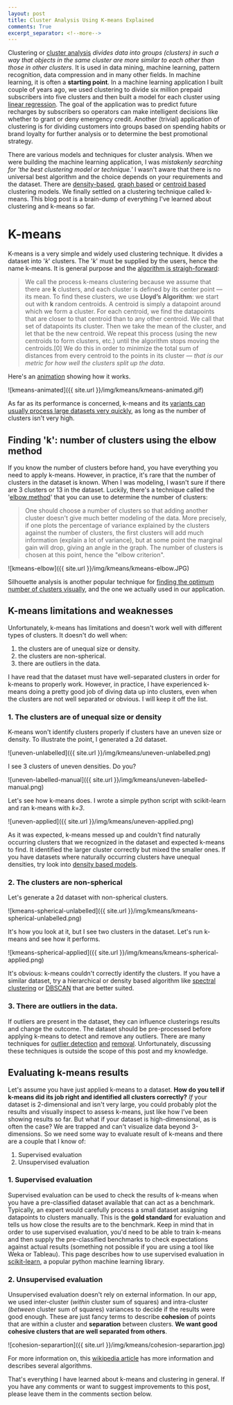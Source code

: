 ```yaml
---
layout: post
title: Cluster Analysis Using K-means Explained
comments: True
excerpt_separator: <!--more-->
---
```


Clustering or [cluster analysis](https://en.wikipedia.org/wiki/Cluster_analysis) *divides data into groups (clusters) in such a way that objects in the same cluster are more similar to each other than those in other clusters*. It is used in data mining, machine learning, pattern recognition, data compression and in many other fields. In machine learning, it is often a **starting point**. In a machine learning application I built couple of years ago, we used clustering to divide six million prepaid subscribers into five clusters and then built a model for each cluster using [linear regression](https://en.wikipedia.org/wiki/Linear_regression). The goal of the application was to predict future recharges by subscribers so operators can make intelligent decisions like whether to grant or deny emergency credit. Another (trivial) application of clustering is for dividing customers into groups based on spending habits or brand loyalty for further analysis or to determine the best promotional strategy.

<!--more-->

There are various models and techniques for cluster analysis. When we were building the machine learning application, I was *mistakenly searching for 'the best clustering model or technique.'* I wasn't aware that there is no universal best algorithm and the choice depends on your requirements and the dataset. There are [density-based](https://en.wikipedia.org/wiki/Cluster_analysis#Density-based_clustering), [graph based](https://en.wikipedia.org/wiki/HCS_clustering_algorithm) or [centroid based](https://en.wikipedia.org/wiki/Cluster_analysis#Centroid-based_clustering) clustering models. We finally settled on a clustering technique called k-means. This blog post is a brain-dump of everything I've learned about clustering and k-means so far.

# K-means

K-means is a very simple and widely used clustering technique. It divides a dataset into '*k*' clusters. The '*k*' must be supplied by the users, hence the name k-means. It is general purpose and the [algorithm is straigh-forward](http://johnloeber.com/docs/kmeans.html):

> We call the process k-means clustering because we assume that there are **k** clusters, and each cluster is defined by its center point — its mean. To find these clusters, we use **Lloyd’s Algorithm**: we start out with **k** random centroids. A centroid is simply a datapoint around which we form a cluster. For each centroid, we find the datapoints that are closer to that centroid than to any other centroid. We call that set of datapoints its cluster. Then we take the mean of the cluster, and let that be the new centroid. We repeat this process (using the new centroids to form clusters, etc.) until the algorithm stops moving the centroids.[0] We do this in order to minimize the total sum of distances from every centroid to the points in its cluster — *that is our metric for how well the clusters split up the data*.

Here's an [animation](http://simplystatistics.org/2014/02/18/k-means-clustering-in-a-gif/) showing how it works.

![kmeans-animated]({{ site.url }}/img/kmeans/kmeans-animated.gif)

As far as its performance is concerned, k-means and its [variants can usually process large datasets very quickly](https://upcommons.upc.edu/bitstream/handle/2117/23414/R13-8.pdf), as long as the number of clusters isn't very high.

## Finding 'k': number of clusters using the elbow method

If you know the number of clusters before hand, you have everything you need to apply k-means. However, in practice, it's rare that the number of clusters in the dataset is known. When I was modeling, I wasn't sure if there are 3 clusters or 13 in the dataset. Luckily, there's a technique called the '[elbow method](https://en.wikipedia.org/wiki/Determining_the_number_of_clusters_in_a_data_set)' that you can use to determine the number of clusters:

> One should choose a number of clusters so that adding another cluster doesn't give much better modeling of the data. More precisely, if one plots the percentage of variance explained by the clusters against the number of clusters, the first clusters will add much information (explain a lot of variance), but at some point the marginal gain will drop, giving an angle in the graph. The number of clusters is chosen at this point, hence the "elbow criterion".

![kmeans-elbow]({{ site.url }}/img/kmeans/kmeans-elbow.JPG)

Silhouette analysis is another popular technique for [finding the optimum number of clusters visually](http://scikit-learn.org/stable/auto_examples/cluster/plot_kmeans_silhouette_analysis.html), and the one we actually used in our application.

## K-means limitations and weaknesses

Unfortunately, k-means has limitations and doesn't work well with different types of clusters. It doesn't do well when:

1. the clusters are of unequal size or density.
2. the clusters are non-spherical.
3. there are outliers in the data.

I have read that the dataset must have well-separated clusters in order for k-means to properly work. However, in practice, I have experienced k-means doing a pretty good job of diving data up into clusters, even when the clusters are not well separated or obvious. I will keep it off the list.

### 1. The clusters are of unequal size or density

K-means won't identify clusters properly if clusters have an uneven size or density. To illustrate the point, I generated a 2d dataset.

![uneven-unlabelled]({{ site.url }}/img/kmeans/uneven-unlabelled.png)

I see 3 clusters of uneven densities. Do you?

![uneven-labelled-manual]({{ site.url }}/img/kmeans/uneven-labelled-manual.png)

Let's see how k-means does. I wrote a simple python script with scikit-learn and ran k-means with *k=3*.

![uneven-applied]({{ site.url }}/img/kmeans/uneven-applied.png)

As it was expected, k-means messed up and couldn't find naturally occurring clusters that we recognized in the dataset and expected k-means to find. It identified the larger cluster correctly but mixed the smaller ones. If you have datasets where naturally occurring clusters have unequal densities, try look into [density based models](https://en.wikipedia.org/wiki/Cluster_analysis#Density-based_clustering).

### 2. The clusters are non-spherical

Let's generate a 2d dataset with non-spherical clusters.

![kmeans-spherical-unlabelled]({{ site.url }}/img/kmeans/kmeans-spherical-unlabelled.png)

It's how you look at it, but I see two clusters in the dataset. Let's run k-means and see how it performs.

![kmeans-spherical-applied]({{ site.url }}/img/kmeans/kmeans-spherical-applied.png)

It's obvious: k-means couldn't correctly identify the clusters. If you have a similar dataset, try a hierarchical or density based algorithm like [spectral clustering](https://en.wikipedia.org/wiki/Spectral_clustering) or [DBSCAN](https://en.wikipedia.org/wiki/DBSCAN) that are better suited.

### 3. There are outliers in the data.

If outliers are present in the dataset, they can influence clusterings results and change the outcome. The dataset should be pre-processed before applying k-means to detect and remove any outliers. There are many techniques for [outlier detection](http://www.pmg.it.usyd.edu.au/outliers.pdf) [and](https://pdfs.semanticscholar.org/49f3/d110f87ae245127d2e30049628785e95d23e.pdf) [removal](http://stackoverflow.com/questions/13989419/removing-outliers-from-a-k-mean-cluster). Unfortunately, discussing these techniques is outside the scope of this post and my knowledge.

## Evaluating k-means results

Let's assume you have just applied k-means to a dataset. **How do you tell if k-means did its job right and identified all clusters correctly?** *If* your dataset is 2-dimensional and isn't very large, you could probably plot the results and visually inspect to assess k-means, just like how I've been showing results so far. But what if your dataset is high-dimensional, as is often the case? We are trapped and can't visualize data beyond 3-dimensions. So we need some way to evaluate result of k-means and there are a couple that I know of:

1. Supervised evaluation
2. Unsupervised evaluation

### 1. Supervised evaluation

Supervised evaluation can be used to check the results of k-means when you have a pre-classified dataset available that can act as a benchmark. Typically, an expert would carefully process a small dataset assigning datapoints to clusters manually. This is the **gold standard** for evaluation and tells us how close the results are to the benchmark. Keep in mind that in order to use supervised evaluation, you'd need to be able to train k-means and then supply the pre-classified benchmarks to check expectations against actual results (something not possible if you are using a tool like Weka or Tableau). This page describes how to use supervised evaluation in [scikit-learn](http://scikit-learn.org/stable/modules/clustering.html#homogeneity-completeness-and-v-measure), a popular python machine learning library.

### 2. Unsupervised evaluation

Unsupervised evaluation doesn't rely on external information. In our app, we used inter-cluster (*within* cluster sum of squares) and intra-cluster (*between* cluster sum of squares) variances to decide if the results were good enough. These are just fancy terms to describe **cohesion** of points that are within a cluster and **separation** between clusters. **We want good cohesive clusters that are well separated from others**.

![cohesion-separartion]({{ site.url }}/img/kmeans/cohesion-separartion.jpg)

For more information on, this [wikipedia article](https://en.wikipedia.org/wiki/Cluster_analysis#Evaluation_and_assessment) has more information and describes several algorithms.

That's everything I have learned about k-means and clustering in general. If you have any comments or want to suggest improvements to this post, please leave them in the comments section below.
